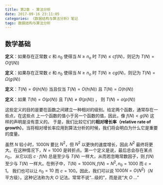 ```yaml
---
title: 第2章 - 算法分析
date: 2017-09-16 23:11:05
categories: 《数据结构与算法分析》笔记
tags: 数据结构与算法分析
---
```


## 数学基础

**定义**：如果存在正常数 $c$ 和 $n_0$ 使得当 $N \geq n_o$ 时 $T(N) \leq cf(N)$，则记为 $T(N) = O(f(N))$

**定义**：如果存在正常数 $c$ 和 $n_0$ 使得当 $N \geq n_o$ 时 $T(N) \geq cg(N)$，则记为 $T(N) = \Omega(g(N))$

**定义**：$T(N) = \Theta(h(N))$ 当且仅当 $T(N) = O(h(N))$ 且 $T(N) = \Omega(h(N))$

**定义**：如果 $T(N) = O(p(N))$ 且 $T(N) \neq \Theta(p(N))$ ， 则 $T(N) = o(p(N))$

这些定义的目的是要在函数之间建立一种相对的级别。给定两个函数，通常存在一些点，在这些点 上一个函数的值小于另一个函数的值，因此，像 $f(N) < g(N)$ 这样的声明是没有意义的。 
于是，我们比较它们的**相对增长率（relative rate of growth）**。当将相对增长率应用到算法分析的时候，我们将会明白为什么它是重要的度量。

虽然 $N$ 较小时，$1000N$ 要比 $N^2$，但 $N^2$ 以更快的速度增长，因此 $N^2$ 最终将更大。在这种情况下，$N = 1000$ 是转折点。第一个定义是说，最后总会存在某点 $n_0$，
从它以后 $c \cdot f(N)$ 总是至少与 $T(N)$ 一样大，从而若忽略常数因子，则 $f(N)$ 至少与 $T(N)$ 一样大。在例子中，$T(N) = 1000N, f(N) = N^2, n_0 = 1000$ 而 $c = 1$。
我们也可以让 $n_0 = 10$ 而 $c = 100$。因此，我们可以说 $1000N = O(N^2)$（$N$ 平方级）。这种记法称为大 $O$ 记法。常常不说“...级的”，而是说“大 $O$ ...”
 

<!--more-->